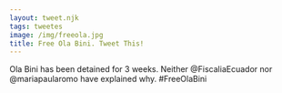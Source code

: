 ```yaml
---
layout: tweet.njk
tags: tweetes
image: /img/freeola.jpg
title: Free Ola Bini. Tweet This!
---
```

Ola Bini has been detained for 3 weeks. Neither @FiscaliaEcuador nor @mariapaularomo have explained why. #FreeOlaBini
